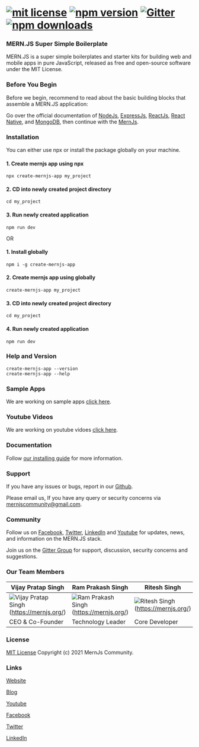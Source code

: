 # [![mit license](https://img.shields.io/github/license/mernjs/create-mernjs-app)](https://github.com/mernjs/create-mernjs-app/blob/master/LICENSE) [![npm version](https://img.shields.io/npm/v/create-mernjs-app)](https://www.npmjs.com/package/create-mernjs-app) [![Gitter](https://badges.gitter.im/mernjs/mernjs.svg)](https://gitter.im/mernjs/mernjs?utm_source=badge&utm_medium=badge&utm_campaign=pr-badge) [![npm downloads](https://img.shields.io/npm/dy/create-mernjs-app)](https://www.npmjs.com/package/create-mernjs-app)

### MERN.JS Super Simple Boilerplate
MERN.JS is a super simple boilerplates and starter kits for building web and mobile apps in pure JavaScript, released as free and open-source software under the MIT License.

### Before You Begin 
Before we begin, recommend to read about the basic building blocks that assemble a MERN.JS application:

Go over the official documentation of [NodeJs](https://nodejs.org/), [ExpressJs](http://expressjs.com/), [ReactJs](https://reactjs.org/), [React Native](https://reactnative.dev/), and [MongoDB](http://mongodb.org/), then continue with the [MernJs](https://mernjs.org/installation).

### Installation
You can either use npx or install the package globally on your machine.

#### 1. Create mernjs app using npx
```
npx create-mernjs-app my_project
```
#### 2. CD into newly created project directory   
```
cd my_project
```

#### 3. Run newly created application   
```
npm run dev
```

OR

#### 1. Install globally   
```
npm i -g create-mernjs-app
```

#### 2. Create mernjs app using globally
```
create-mernjs-app my_project
```

#### 3. CD into newly created project directory   
```
cd my_project
```

#### 4. Run newly created application   
```
npm run dev
```

### Help and Version   
```
create-mernjs-app --version 
create-mernjs-app --help
```

### Sample Apps
We are working on sample apps [click here](https://mernjs.org/sample-apps).

### Youtube Videos
We are working on youtube vidoes [click here](https://www.youtube.com/channel/UCAcmuHoa3sEN_KuwFYk6xMw/playlists).

### Documentation
Follow [our installing guide](https://mernjs.org/installation) for more information.

### Support
If you have any issues or bugs, report in our [Github](https://github.com/mernjs/create-mernjs-app/issues).

Please email us, If you have any query or security concerns via mernjscommunity@gmail.com.

### Community
Follow us on [Facebook](https://www.facebook.com/mernjs), [Twitter](https://twitter.com/mernjs), [LinkedIn](https://www.linkedin.com/in/mernjs-community-269551191/) and [Youtube](https://www.youtube.com/channel/UCAcmuHoa3sEN_KuwFYk6xMw/playlists) for updates, news, and information on the MERN.JS stack.

Join us on the [Gitter Group](https://gitter.im/mernjs/mernjs-community) for support, discussion, security concerns and suggestions.

### Our Team Members
| Vijay Pratap Singh | Ram Prakash Singh | Ritesh Singh | Avadesh Singh | Amar Pal Singh | 
| ------ | ------ | ------ | ------ | ------ |
| ![Vijay Pratap Singh](https://2.gravatar.com/avatar/bd913f88dce5db0cc64d85d9c486ccfd?s=110&d=mm)(https://mernjs.org/)  | ![Ram Prakash Singh](https://www.gravatar.com/avatar/205e460b479e2e5b48aec07710c08d50?s=110&f=y)(https://mernjs.org/)  | ![Ritesh Singh](https://www.gravatar.com/avatar/205e460b479e2e5b48aec07710c08d50?s=110&f=y)(https://mernjs.org/)  | ![Avadesh Singh](https://www.gravatar.com/avatar/205e460b479e2e5b48aec07710c08d50?s=110&f=y)(https://mernjs.org/)  | ![Amar Pal Singh](https://www.gravatar.com/avatar/205e460b479e2e5b48aec07710c08d50?s=110&f=y)(https://mernjs.org/)  |
| CEO & Co-Founder | Technology Leader | Core Developer | Core Developer | Core Developer | 

### License
[MIT License](https://github.com/mernjs/create-mernjs-app/blob/master/LICENSE) Copyright (c) 2021 MernJs Community.

### Links
[Website](https://mernjs.org)

[Blog](https://mernjs-blog.herokuapp.com/)

[Youtube](https://www.youtube.com/channel/UCAcmuHoa3sEN_KuwFYk6xMw/playlists)

[Facebook](https://www.facebook.com/mernjs)

[Twitter](https://twitter.com/mernjs)

[LinkedIn](https://www.linkedin.com/in/mernjs-community-269551191/)
